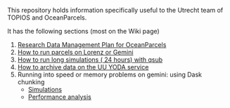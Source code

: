 This repository holds information specifically useful to the Utrecht team of TOPIOS and OceanParcels.

It has the following sections (most on the Wiki page)
1. [Research Data Management Plan for OceanParcels](https://github.com/OceanParcels/UtrechtTeam/wiki/Research-Data-Management-Plan-for-OceanParcels)
2. [How to run parcels on Lorenz or Gemini](https://github.com/OceanParcels/UtrechtTeam/wiki/How-to-run-parcels-on-lorenz-or-gemini)
3. [How to run long simulations ( 24 hours) with qsub](https://github.com/OceanParcels/UtrechtTeam/wiki/How-to-run-long-simulations-(-24-hours)-with-qsub)
4. [How to archive data on the UU YODA service](https://github.com/IMAU-oceans/data_management/blob/master/yoda.md)
5. Running into speed or memory problems on gemini: using Dask chunking
    - [Simulations](https://github.com/OceanParcels/UtrechtTeam/blob/master/scripts/time_chunking.py)
    - [Performance analysis](https://github.com/OceanParcels/UtrechtTeam/blob/master/scripts/Dask_vs_indices.ipynb)

